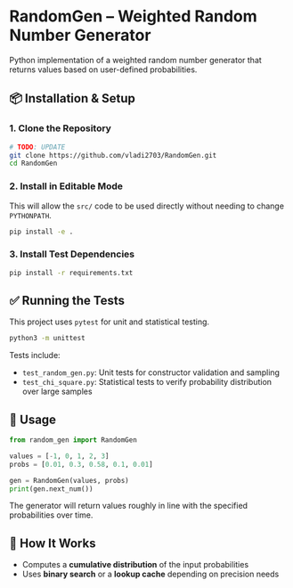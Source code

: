 # RandomGen – Weighted Random Number Generator

Python implementation of a weighted random number generator that returns values based on user-defined probabilities.


## 📦 Installation & Setup

### 1. Clone the Repository

```bash
# TODO: UPDATE
git clone https://github.com/vladi2703/RandomGen.git
cd RandomGen 
```

### 2. Install in Editable Mode

This will allow the `src/` code to be used directly without needing to change `PYTHONPATH`.

```bash
pip install -e .
```

### 3. Install Test Dependencies

```bash
pip install -r requirements.txt
```


## ✅ Running the Tests

This project uses `pytest` for unit and statistical testing.

```bash
python3 -m unittest
```

Tests include:

* `test_random_gen.py`: Unit tests for constructor validation and sampling
* `test_chi_square.py`: Statistical tests to verify probability distribution over large samples


## 🔧 Usage

```python
from random_gen import RandomGen

values = [-1, 0, 1, 2, 3]
probs = [0.01, 0.3, 0.58, 0.1, 0.01]

gen = RandomGen(values, probs)
print(gen.next_num())
```

The generator will return values roughly in line with the specified probabilities over time.


## 🧠 How It Works

* Computes a **cumulative distribution** of the input probabilities
* Uses **binary search** or a **lookup cache** depending on precision needs
